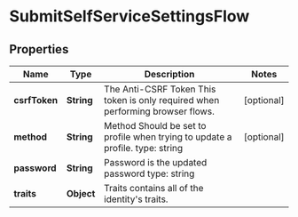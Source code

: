 

# SubmitSelfServiceSettingsFlow


## Properties

Name | Type | Description | Notes
------------ | ------------- | ------------- | -------------
**csrfToken** | **String** | The Anti-CSRF Token  This token is only required when performing browser flows. |  [optional]
**method** | **String** | Method  Should be set to profile when trying to update a profile.  type: string |  [optional]
**password** | **String** | Password is the updated password  type: string | 
**traits** | **Object** | Traits contains all of the identity&#39;s traits. | 



